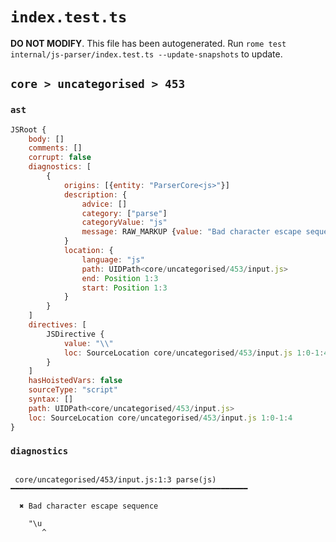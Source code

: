 # `index.test.ts`

**DO NOT MODIFY**. This file has been autogenerated. Run `rome test internal/js-parser/index.test.ts --update-snapshots` to update.

## `core > uncategorised > 453`

### `ast`

```javascript
JSRoot {
	body: []
	comments: []
	corrupt: false
	diagnostics: [
		{
			origins: [{entity: "ParserCore<js>"}]
			description: {
				advice: []
				category: ["parse"]
				categoryValue: "js"
				message: RAW_MARKUP {value: "Bad character escape sequence"}
			}
			location: {
				language: "js"
				path: UIDPath<core/uncategorised/453/input.js>
				end: Position 1:3
				start: Position 1:3
			}
		}
	]
	directives: [
		JSDirective {
			value: "\\"
			loc: SourceLocation core/uncategorised/453/input.js 1:0-1:4
		}
	]
	hasHoistedVars: false
	sourceType: "script"
	syntax: []
	path: UIDPath<core/uncategorised/453/input.js>
	loc: SourceLocation core/uncategorised/453/input.js 1:0-1:4
}
```

### `diagnostics`

```

 core/uncategorised/453/input.js:1:3 parse(js) ━━━━━━━━━━━━━━━━━━━━━━━━━━━━━━━━━━━━━━━━━━━━━━━━━━━━━

  ✖ Bad character escape sequence

    "\u
       ^


```
